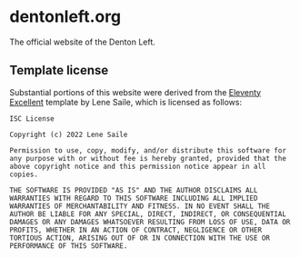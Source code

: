 # dentonleft.org

The official website of the Denton Left.

## Template license

Substantial portions of this website were derived from the [Eleventy Excellent](https://eleventy-excellent.netlify.app) template by Lene Saile, which is licensed as follows:

```
ISC License

Copyright (c) 2022 Lene Saile

Permission to use, copy, modify, and/or distribute this software for any purpose with or without fee is hereby granted, provided that the above copyright notice and this permission notice appear in all copies.

THE SOFTWARE IS PROVIDED "AS IS" AND THE AUTHOR DISCLAIMS ALL WARRANTIES WITH REGARD TO THIS SOFTWARE INCLUDING ALL IMPLIED WARRANTIES OF MERCHANTABILITY AND FITNESS. IN NO EVENT SHALL THE AUTHOR BE LIABLE FOR ANY SPECIAL, DIRECT, INDIRECT, OR CONSEQUENTIAL DAMAGES OR ANY DAMAGES WHATSOEVER RESULTING FROM LOSS OF USE, DATA OR PROFITS, WHETHER IN AN ACTION OF CONTRACT, NEGLIGENCE OR OTHER TORTIOUS ACTION, ARISING OUT OF OR IN CONNECTION WITH THE USE OR PERFORMANCE OF THIS SOFTWARE.
```